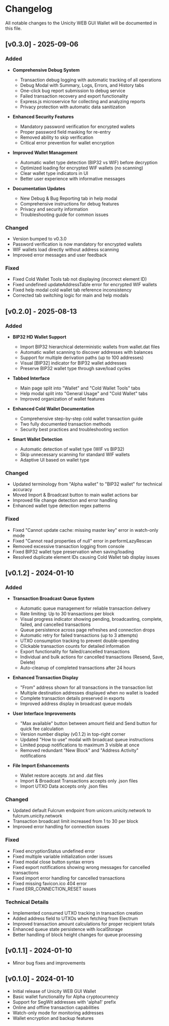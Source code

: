 # Changelog

All notable changes to the Unicity WEB GUI Wallet will be documented in this file.

## [v0.3.0] - 2025-09-06

### Added
- **Comprehensive Debug System**
  - Transaction debug logging with automatic tracking of all operations
  - Debug Modal with Summary, Logs, Errors, and History tabs
  - One-click bug report submission to debug service
  - Failed transaction recovery and export functionality
  - Express.js microservice for collecting and analyzing reports
  - Privacy protection with automatic data sanitization

- **Enhanced Security Features**
  - Mandatory password verification for encrypted wallets
  - Proper password field masking for re-entry
  - Removed ability to skip verification
  - Critical error prevention for wallet encryption

- **Improved Wallet Management**
  - Automatic wallet type detection (BIP32 vs WIF) before decryption
  - Optimized loading for encrypted WIF wallets (no scanning)
  - Clear wallet type indicators in UI
  - Better user experience with informative messages

- **Documentation Updates**
  - New Debug & Bug Reporting tab in help modal
  - Comprehensive instructions for debug features
  - Privacy and security information
  - Troubleshooting guide for common issues

### Changed
- Version bumped to v0.3.0
- Password verification is now mandatory for encrypted wallets
- WIF wallets load directly without address scanning
- Improved error messages and user feedback

### Fixed
- Fixed Cold Wallet Tools tab not displaying (incorrect element ID)
- Fixed undefined updateAddressTable error for encrypted WIF wallets
- Fixed help modal cold wallet tab reference inconsistency
- Corrected tab switching logic for main and help modals

## [v0.2.0] - 2025-08-13

### Added
- **BIP32 HD Wallet Support**
  - Import BIP32 hierarchical deterministic wallets from wallet.dat files
  - Automatic wallet scanning to discover addresses with balances
  - Support for multiple derivation paths (up to 100 addresses)
  - Visual [BIP32] indicator for BIP32 wallet addresses
  - Preserve BIP32 wallet type through save/load cycles

- **Tabbed Interface**
  - Main page split into "Wallet" and "Cold Wallet Tools" tabs
  - Help modal split into "General Usage" and "Cold Wallet" tabs
  - Improved organization of wallet features

- **Enhanced Cold Wallet Documentation**
  - Comprehensive step-by-step cold wallet transaction guide
  - Two fully documented transaction methods
  - Security best practices and troubleshooting section

- **Smart Wallet Detection**
  - Automatic detection of wallet type (WIF vs BIP32)
  - Skip unnecessary scanning for standard WIF wallets
  - Adaptive UI based on wallet type

### Changed
- Updated terminology from "Alpha wallet" to "BIP32 wallet" for technical accuracy
- Moved Import & Broadcast button to main wallet actions bar
- Improved file change detection and error handling
- Enhanced wallet type detection regex patterns

### Fixed
- Fixed "Cannot update cache: missing master key" error in watch-only mode
- Fixed "Cannot read properties of null" error in performLazyRescan
- Removed excessive transaction logging from console
- Fixed BIP32 wallet type preservation when saving/loading
- Resolved duplicate element IDs causing Cold Wallet tab display issues

## [v0.1.2] - 2024-01-10

### Added
- **Transaction Broadcast Queue System**
  - Automatic queue management for reliable transaction delivery
  - Rate limiting: Up to 30 transactions per block
  - Visual progress indicator showing pending, broadcasting, complete, failed, and cancelled transactions
  - Queue persistence across page refreshes and connection drops
  - Automatic retry for failed transactions (up to 3 attempts)
  - UTXO consumption tracking to prevent double-spending
  - Clickable transaction counts for detailed information
  - Export functionality for failed/cancelled transactions
  - Individual and bulk actions for cancelled transactions (Resend, Save, Delete)
  - Auto-cleanup of completed transactions after 24 hours

- **Enhanced Transaction Display**
  - "From" address shown for all transactions in the transaction list
  - Multiple destination addresses displayed when no wallet is loaded
  - Complete transaction details preserved in exports
  - Improved address display in broadcast queue modals

- **User Interface Improvements**
  - "Max available" button between amount field and Send button for quick fee calculation
  - Version number display (v0.1.2) in top-right corner
  - Updated "How to use" modal with broadcast queue instructions
  - Limited popup notifications to maximum 3 visible at once
  - Removed redundant "New Block" and "Address Activity" notifications

- **File Import Enhancements**
  - Wallet restore accepts .txt and .dat files
  - Import & Broadcast Transactions accepts only .json files
  - Import UTXO Data accepts only .json files

### Changed
- Updated default Fulcrum endpoint from unicorn.unicity.network to fulcrum.unicity.network
- Transaction broadcast limit increased from 1 to 30 per block
- Improved error handling for connection issues

### Fixed
- Fixed encryptionStatus undefined error
- Fixed multiple variable initialization order issues
- Fixed modal close button syntax errors
- Fixed export notifications showing wrong messages for cancelled transactions
- Fixed import error handling for cancelled transactions
- Fixed missing favicon.ico 404 error
- Fixed ERR_CONNECTION_RESET issues

### Technical Details
- Implemented consumed UTXO tracking in transaction creation
- Added address field to UTXOs when fetching from Electrum
- Improved transaction amount calculations for proper recipient totals
- Enhanced queue state persistence with localStorage
- Better handling of block height changes for queue processing

## [v0.1.1] - 2024-01-10
- Minor bug fixes and improvements

## [v0.1.0] - 2024-01-10
- Initial release of Unicity WEB GUI Wallet
- Basic wallet functionality for Alpha cryptocurrency
- Support for SegWit addresses with 'alpha1' prefix
- Online and offline transaction capabilities
- Watch-only mode for monitoring addresses
- Wallet encryption and backup features